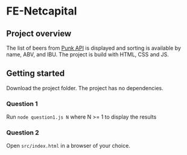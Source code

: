 # FE-Netcapital

## Project overview
The list of beers from [Punk API](https://punkapi.com/documentation/v2) is displayed and sorting is available by name, ABV, and IBU.
The project is build with HTML, CSS and JS.

## Getting started
Download the project folder. The project has no dependencies.

### Question 1
Run `node question1.js N` where N >= 1 to display the results

### Question 2
Open `src/index.html` in a browser of your choice.
